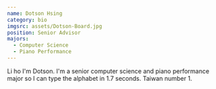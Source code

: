 ```yaml
---
name: Dotson Hsing
category: bio
imgsrc: assets/Dotson-Board.jpg
position: Senior Advisor
majors:
  - Computer Science
  - Piano Performance
---
```

Li ho I'm Dotson. I'm a senior computer science and piano performance major so I can type the alphabet in 1.7 seconds. Taiwan number 1.

